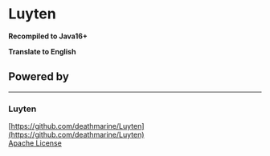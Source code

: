 Luyten
======
**Recompiled to Java16+**

**Translate to English**


## Powered by 
******

### Luyten
[https://github.com/deathmarine/Luyten](https://github.com/deathmarine/Luyten)  
[Apache License](https://github.com/deathmarine/Luyten/blob/master/license.txt)  
